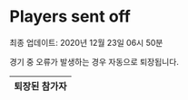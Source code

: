 # Players sent off
최종 업데이트: 2020년 12월 23일 06시 50분


경기 중 오류가 발생하는 경우 자동으로 퇴장됩니다.


| 퇴장된 참가자 |
|:---:|